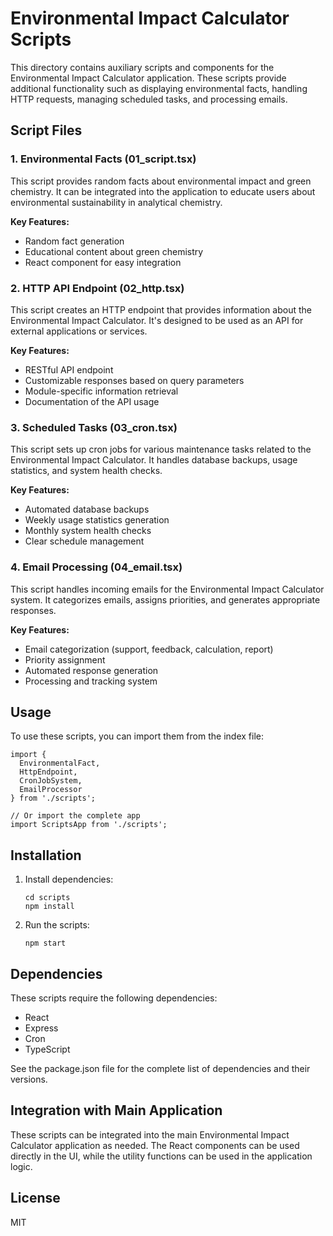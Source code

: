 # Environmental Impact Calculator Scripts

This directory contains auxiliary scripts and components for the Environmental Impact Calculator application. These scripts provide additional functionality such as displaying environmental facts, handling HTTP requests, managing scheduled tasks, and processing emails.

## Script Files

### 1. Environmental Facts (01_script.tsx)

This script provides random facts about environmental impact and green chemistry. It can be integrated into the application to educate users about environmental sustainability in analytical chemistry.

**Key Features:**
- Random fact generation
- Educational content about green chemistry
- React component for easy integration

### 2. HTTP API Endpoint (02_http.tsx)

This script creates an HTTP endpoint that provides information about the Environmental Impact Calculator. It's designed to be used as an API for external applications or services.

**Key Features:**
- RESTful API endpoint
- Customizable responses based on query parameters
- Module-specific information retrieval
- Documentation of the API usage

### 3. Scheduled Tasks (03_cron.tsx)

This script sets up cron jobs for various maintenance tasks related to the Environmental Impact Calculator. It handles database backups, usage statistics, and system health checks.

**Key Features:**
- Automated database backups
- Weekly usage statistics generation
- Monthly system health checks
- Clear schedule management

### 4. Email Processing (04_email.tsx)

This script handles incoming emails for the Environmental Impact Calculator system. It categorizes emails, assigns priorities, and generates appropriate responses.

**Key Features:**
- Email categorization (support, feedback, calculation, report)
- Priority assignment
- Automated response generation
- Processing and tracking system

## Usage

To use these scripts, you can import them from the index file:

```tsx
import { 
  EnvironmentalFact, 
  HttpEndpoint, 
  CronJobSystem, 
  EmailProcessor 
} from './scripts';

// Or import the complete app
import ScriptsApp from './scripts';
```

## Installation

1. Install dependencies:
   ```
   cd scripts
   npm install
   ```

2. Run the scripts:
   ```
   npm start
   ```

## Dependencies

These scripts require the following dependencies:
- React
- Express
- Cron
- TypeScript

See the package.json file for the complete list of dependencies and their versions.

## Integration with Main Application

These scripts can be integrated into the main Environmental Impact Calculator application as needed. The React components can be used directly in the UI, while the utility functions can be used in the application logic.

## License

MIT
